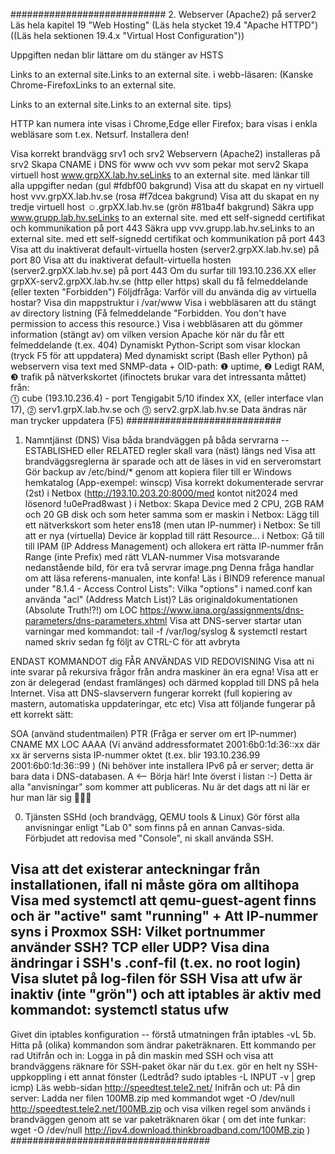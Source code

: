 ############################
2. Webserver (Apache2) på server2
Läs hela kapitel 19 "Web Hosting" 
   (Läs hela stycket 19.4 "Apache HTTPD")
       ((Läs hela sektionen 19.4.x "Virtual Host Configuration"))

Uppgiften nedan blir lättare om du stänger av HSTS

Links to an external site.Links to an external site. i webb-läsaren: (Kanske Chrome-FirefoxLinks to an external site.

Links to an external site.Links to an external site. tips)

HTTP kan numera inte visas i Chrome,Edge eller Firefox; bara visas i enkla webläsare som t.ex. Netsurf. Installera den!

Visa korrekt brandvägg srv1 och srv2
Webservern (Apache2) installeras på srv2
Skapa CNAME i DNS för www och vvv som pekar mot serv2
Skapa virtuell host www.grpXX.lab.hv.seLinks to an external site. med länkar till alla uppgifter nedan (gul #fdbf00 bakgrund)
Visa att du skapat en ny virtuell host vvv.grpXX.lab.hv.se (rosa #f7dcea bakgrund)
Visa att du skapat en ny tredje virtuell host ☺️.grpXX.lab.hv.se (grön #81ba4f bakgrund)
Säkra upp www.grupp.lab.hv.seLinks to an external site. med ett self-signedd certifikat och kommunikation på port 443
Säkra upp vvv.grupp.lab.hv.seLinks to an external site. med ett self-signedd certifikat och kommunikation på port 443
Visa att du inaktiverat default-virtuella hosten (server2.grpXX.lab.hv.se) på port 80
Visa att du inaktiverat default-virtuella hosten (server2.grpXX.lab.hv.se) på port 443
Om du surfar till 193.10.236.XX eller grpXX-serv2.grpXX.lab.hv.se (http eller https) skall du få felmeddelande (eller texten "Forbidden")
Följdfråga: Varför vill du använda dig av virtuella hostar?
Visa din mappstruktur i /var/www
Visa i webbläsaren att du stängt av directory listning (Få felmeddelande "Forbidden. You don't have permission to access this resource.)
Visa i webbläsaren att du gömmer information (stängt av) om vilken version Apache kör när du får ett felmeddelande (t.ex. 404)
Dynamiskt Python-Script som visar klockan (tryck F5 för att uppdatera)
Med dynamiskt script (Bash eller Python) på webservern visa text med SNMP-data + OID-path:
   ❶  uptime, ❷  Ledigt RAM,  ❸  trafik på nätverkskortet (ifinoctets brukar vara det intressanta måttet) från:    
 ⓵ cube (193.10.236.4) - port Tengigabit 5/10   ifindex XX,    (eller interface vlan 17), 
 ⓶ serv1.grpX.lab.hv.se och 
 ⓷ serv2.grpX.lab.hv.se
Data ändras när man trycker uppdatera (F5)
############################
1. Namntjänst (DNS)
Visa båda brandväggen på båda servrarna -- ESTABLISHED eller RELATED regler skall vara (näst) längs ned
Visa att brandväggsreglerna är sparade och att de läses in vid en serveromstart
Gör backup av /etc/bind/*  genom att kopiera filer till er Windows hemkatalog (App-exempel:  winscp)
Visa korrekt dokumenterade servrar (2st) i Netbox (http://193.10.203.20:8000/med kontot nit2024 med lösenord !u0ePrad8wast  )
i Netbox: Skapa Device med 2 CPU, 2GB RAM och 20 GB disk och som heter samma som er maskin
i Netbox: Lägg till ett nätverkskort som heter ens18 (men utan IP-nummer)
i Netbox: Se till att er nya (virtuella) Device är kopplad till rätt Resource...
i Netbox: Gå till till IPAM (IP Address Management) och allokera ert rätta IP-nummer från Range (inte Prefix) med rätt VLAN-nummer
Visa motsvarande nedanstående bild, för era två servrar
image.png
Denna fråga handlar om att läsa referens-manualen, inte konfa!
  Läs i BIND9 reference manual  under "8.1.4 - Access Control Lists":
    Vilka "options" i named.conf kan använda "acl" (Address Match List)?
Läs originaldokumentationen (Absolute Truth!?!) om LOC https://www.iana.org/assignments/dns-parameters/dns-parameters.xhtml
Visa att DNS-server startar utan varningar med kommandot:
    tail -f /var/log/syslog &  systemctl restart named
skriv sedan  fg  följt av CTRL-C för att avbryta

ENDAST KOMMANDOT dig FÅR ANVÄNDAS VID REDOVISNING
Visa att ni inte svarar på rekursiva frågor från andra maskiner än era egna!
Visa att er zon är delegerad (endast framlänges) och därmed kopplad till DNS på hela Internet.
Visa att DNS-slavservern fungerar korrekt (full kopiering av mastern, automatiska uppdateringar, etc etc)
Visa att följande fungerar på ett korrekt sätt:

SOA   (använd studentmailen)
PTR        (Fråga er server om ert IP-nummer)
CNAME
MX
LOC
AAAA (Vi använd addressformatet 2001:6b0:1d:36::xx där xx är serverns sista IP-nummer oktet (t.ex. blir 193.10.236.99 2001:6b0:1d:36::99 )
(Ni behöver inte installera IPv6 på er server; detta är bara data i DNS-databasen.
A         <-- Börja här! Inte överst i listan :-)
Detta är alla "anvisningar" som kommer att publiceras. Nu är det dags att ni lär er hur man lär sig 👩🏻‍🎓

0. Tjänsten SSHd  (och brandvägg, QEMU tools & Linux)
Gör först alla anvisningar enligt "Lab 0" som finns på en annan Canvas-sida.
Förbjudet att redovisa med "Console", ni skall använda SSH.

Visa att det existerar anteckningar från installationen, ifall ni måste göra om alltihopa
Visa med systemctl att   qemu-guest-agent   finns och är "active" samt "running" + Att IP-nummer syns i Proxmox
SSH:
Vilket portnummer använder SSH? TCP eller UDP?
Visa dina ändringar i SSH's .conf-fil (t.ex. no root login)
Visa slutet på log-filen för SSH
Visa att ufw är inaktiv (inte "grön") och att iptables är aktiv med kommandot:  systemctl status ufw
-
Givet din iptables konfiguration -- förstå utmatningen från   iptables -vL 
  5b. Hitta på (olika) kommandon som ändrar paketräknaren. Ett kommando per rad
Utifrån och in: Logga in på din maskin med SSH och
visa att brandväggens räknare för SSH-paket ökar när du t.ex. gör en helt ny SSH-uppkoppling i ett annat fönster
(Ledtråd? sudo iptables -L INPUT -v | grep icmp)
Läs webb-sidan http://speedtest.tele2.net/
Inifrån och ut: På din server: Ladda ner filen 100MB.zip med kommandot
wget -O /dev/null http://speedtest.tele2.net/100MB.zip
och visa vilken regel som används i brandväggen genom att se var paketräknaren ökar
(  om det inte funkar: wget -O /dev/null http://ipv4.download.thinkbroadband.com/100MB.zip   )
####################################

